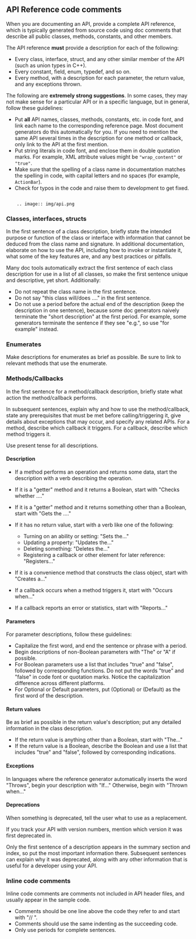 ## API Reference code comments

When you are documenting an API, provide a complete API reference, which is typically generated from source code using doc comments that describe all public classes, methods, constants, and other members.

The API reference **must** provide a description for each of the following:

- Every class, interface, struct, and any other similar member of the API (such as union types in C++).
- Every constant, field, enum, typedef, and so on.
- Every method, with a description for each parameter, the return value, and any exceptions thrown.

The following are **extremely strong suggestions**. In some cases, they may not make sense for a particular API or in a specific language, but in general, follow these guidelines:

- Put **all** API names, classes, methods, constants, etc. in code font, and link each name to the corresponding reference page. Most document generators do this automatically for you. If you need to mention the same API several times in the description for one method or callback, only link to the API at the first mention.
- Put string literals in code font, and enclose them in double quotation marks. For example, XML attribute values might be `"wrap_content"` or `"true"`.
- Make sure that the spelling of a class name in documentation matches the spelling in code, with capital letters and no spaces (for example, `ActionBar`).
- Check for typos in the code and raise them to development to get fixed.

``` admonition:: Example

    .. image:: img/api.png
```

### Classes, interfaces, structs

In the first sentence of a class description, briefly state the intended purpose or function of the class or interface with information that cannot be deduced from the class name and signature. In additional documentation, elaborate on how to use the API, including how to invoke or instantiate it, what some of the key features are, and any best practices or pitfalls.

Many doc tools automatically extract the first sentence of each class description for use in a list of all classes, so make the first sentence unique and descriptive, yet short. Additionally:

- Do not repeat the class name in the first sentence. 
- Do not say "this class will/does ...." in the first sentence.
- Do not use a period before the actual end of the description (keep the description in one sentence), because some doc generators naively terminate the "short description" at the first period. For example, some generators terminate the sentence if they see "e.g.", so use "for example" instead.

### Enumerates

Make descriptions for enumerates as brief as possible. Be sure to link to relevant methods that use the enumerate.

### Methods/Callbacks

In the first sentence for a method/callback description, briefly state what action the method/callback performs. 

In subsequent sentences, explain why and how to use the method/callback, state any prerequisites that must be met before calling/triggering it, give details about exceptions that may occur, and specify any related APIs. For a method, describe which callback it triggers. For a callback, describe which method triggers it.

Use present tense for all descriptions. 

#### Description

- If a method performs an operation and returns some data, start the description with a verb describing the operation.
- If it is a "getter" method and it returns a Boolean, start with "Checks whether ...."
- If it is a "getter" method and it returns something other than a Boolean, start with "Gets the ...."
- If it has no return value, start with a verb like one of the following:
  - Turning on an ability or setting: "Sets the..."
  - Updating a property: "Updates the..."
  - Deleting something: "Deletes the..."
  - Registering a callback or other element for later reference: "Registers..."

- If it is a convenience method that constructs the class object, start with "Creates a..."
- If a callback occurs when a method triggers it, start with "Occurs when..."
- If a callback reports an error or statistics, start with "Reports..."

#### Parameters

For parameter descriptions, follow these guidelines:

- Capitalize the first word, and end the sentence or phrase with a period.
- Begin descriptions of non-Boolean parameters with "The" or "A" if possible.
- For Boolean parameters use a list that includes "true" and "false", followed by corresponding functions. Do not put the words "true" and "false" in code font or quotation marks. Notice the capitalization difference across different platforms.
- For Optional or Default parameters, put (Optional) or (Default) as the first word of the description.

#### Return values

Be as brief as possible in the return value's description; put any detailed information in the class description.

- If the return value is anything other than a Boolean, start with "The..." 
- If the return value is a Boolean, describe the Boolean and use a list that includes "true" and "false", followed by corresponding indications.

#### Exceptions

In languages where the reference generator automatically inserts the word "Throws", begin your description with "If..." Otherwise, begin with "Thrown when..."

#### Deprecations

When something is deprecated, tell the user what to use as a replacement. 

If you track your API with version numbers, mention which version it was first deprecated in.

Only the first sentence of a description appears in the summary section and index, so put the most important information there. Subsequent sentences can explain why it was deprecated, along with any other information that is useful for a developer using your API.

### Inline code comments

Inline code comments are comments not included in API header files, and usually appear in the sample code.

- Comments should be one line above the code they refer to and start with "// ".
- Comments should use the same indenting as the succeeding code.
- Only use periods for complete sentences.